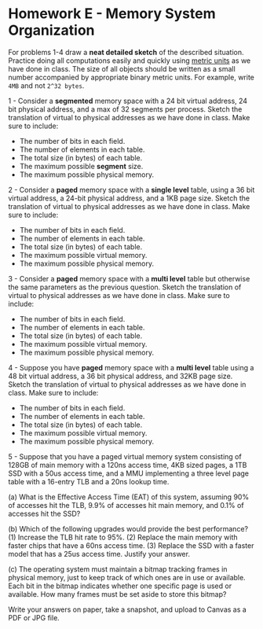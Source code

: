 # Homework E - Memory System Organization

For problems 1-4 draw a **neat detailed sketch** of the described
situation.  Practice doing all computations easily and quickly using [metric units](metric.md)
as we have done in class.  The size of all objects should be written as a small number
accompanied by appropriate binary metric units.  For example, write `4MB` and not `2^32 bytes`.

1 - Consider a **segmented** memory space with a 24 bit virtual address, 24 bit physical address,
and a max of 32 segments per process.  Sketch the translation of virtual to physical addresses as we have done in class. Make sure to include:
- The number of bits in each field.
- The number of elements in each table.
- The total size (in bytes) of each table.
- The maximum possible **segment** size.
- The maximum possible physical memory.

2 - Consider a **paged** memory space with a **single level** table,
using a 36 bit virtual address, a 24-bit physical address, and a 1KB page size.
Sketch the translation of virtual to physical addresses as we have done in class.
Make sure to include:
- The number of bits in each field.
- The number of elements in each table.
- The total size (in bytes) of each table.
- The maximum possible virtual memory.
- The maximum possible physical memory.

3 - Consider a **paged** memory space with a **multi level** table
but otherwise the same parameters as the previous question.
Sketch the translation of virtual to physical addresses as we have done in class.
Make sure to include:
- The number of bits in each field.
- The number of elements in each table.
- The total size (in bytes) of each table.
- The maximum possible virtual memory.
- The maximum possible physical memory.

4 - Suppose you have **paged** memory space with a **multi level** table
using a 48 bit virtual address, a 36 bit physical address, and 32KB page size.
Sketch the translation of virtual to physical addresses as we have done in class.
Make sure to include:
- The number of bits in each field.
- The number of elements in each table.
- The total size (in bytes) of each table.
- The maximum possible virtual memory.
- The maximum possible physical memory.

5 - Suppose that you have a paged virtual memory system consisting of 128GB of
main memory with a 120ns access time, 4KB sized pages, a 1TB SSD with a 50us access time,
and a MMU implementing a three level page table with a 16-entry TLB and a 20ns lookup time.

(a) What is the Effective Access Time (EAT) of this system, assuming 90% of accesses hit the TLB,
9.9% of accesses hit main memory, and 0.1% of accesses hit the SSD?

(b) Which of the following upgrades would provide the best performance? (1) Increase the TLB hit rate to 95%.  (2) Replace the main memory with faster chips that have a 60ns access time.  (3) Replace the SSD with a faster model that has a 25us access time.  Justify your answer.

(c) The operating system must maintain a bitmap tracking frames in physical
memory, just to keep track of which ones are in use or available.
Each bit in the bitmap indicates whether one specific page is used or available.
How many frames must be set aside to store this bitmap?

Write your answers on paper, take a snapshot, and upload to Canvas as a PDF or JPG file.
